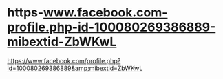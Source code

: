 # https-www.facebook.com-profile.php-id-100080269386889-mibextid-ZbWKwL
https://www.facebook.com/profile.php?id=100080269386889&amp;mibextid=ZbWKwL
